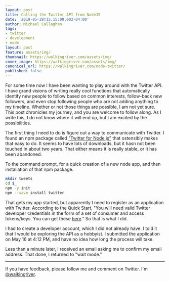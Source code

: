 ```yaml
---
layout: post
title: Calling the Twitter API from NodeJS
date: '2019-05-28T15:15:00.002-04:00'
author: Michael Callaghan
tags: 
- twitter 
- development
- node
layout: post
feature: assets/img/
thumbnail: https://walkingriver.com/assets/img/
cover_image: https://walkingriver.com/assets/img/
canonical_url: https://walkingriver.com/node-twitter/
published: false
---
```


For some time now I have been wanting to play around with the Twitter API. I have grand visions of writing really cool functions that automatically identify new people to follow based on common interests, follow-back new followers, and even stop following people who are not adding anything to my timeline. Whether or not those things are possible, I am not yet sure. This post chronicles my journey, and you are welcome to follow along. As I write this, I do not know where it will end up, but I am excited by the possibilities.

<!--more-->

The first thing I need to do is figure out a way to communicate with Twitter. I found an npm package called ["Twitter for Node.js"](https://www.npmjs.com/package/twitter) that ostensibly makes that easy to do. It seems to have lots of downloads, but it hasn not been touched in about two years. That either means it is really stable, or it has been abandoned.

To the command prompt, for a quick creation of a new node app, and then installation of that npm package.

```bash
mkdir tweets
cd $_
npm -y init
npm --save install twitter
```

That gets my app started, but apparently I need to register as an application with Twitter. According to the Quick Start, "You will need valid Twitter developer credentials in the form of a set of consumer and access tokens/keys. You can get these [here](https://developer.twitter.com/en/apps)." So that is what I did.

I had to create a developer account, which I did not already have. I told it that I would be exploring the API as a hobbyist. I submitted the application on May 16 at 4:12 PM, and have no idea how long the process will take.

Less than a minute later, I received an email asking me to confirm my email address. That done, I returned to "wait mode."



----

If you have feedback, please follow me and comment on Twitter. I'm [@walkingriver](https://twitter.com/walkingriver).
